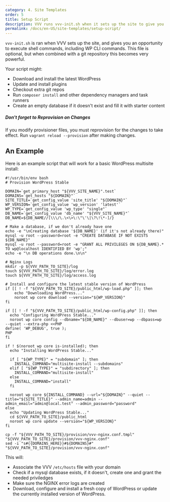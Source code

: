 ```yaml
---
category: 4. Site Templates
order: 5
title: Setup Script
description: VVV runs vvv-init.sh when it sets up the site to give you an opportunity to execute shell commands.
permalink: /docs/en-US/site-templates/setup-script/
---
```


`vvv-init.sh` is ran when VVV sets up the site, and gives you an opportunity to execute shell commands, including WP CLI commands. This file is optional, but when combined with a git repository this becomes very powerful.

Your script might:
 - Download and install the latest WordPress
 - Update and install plugins
 - Checkout extra git repos
 - Run `composer install` and other dependency managers and task runners
 - Create an empty database if it doesn't exist and fill it with starter content

<div class="note">
	<h5>Don't forget to Reprovision on Changes</h5>
	If you modify provisioner files, you must reprovision for the changes to take effect. Run <code>vagrant reload --provision</code> after making changes.
</div>

## An Example

Here is an example script that will work for a basic WordPress multisite install:

```shell
#!/usr/bin/env bash
# Provision WordPress Stable

DOMAIN=`get_primary_host "${VVV_SITE_NAME}".test`
DOMAINS=`get_hosts "${DOMAIN}"`
SITE_TITLE=`get_config_value 'site_title' "${DOMAIN}"`
WP_VERSION=`get_config_value 'wp_version' 'latest'`
WP_TYPE=`get_config_value 'wp_type' "single"`
DB_NAME=`get_config_value 'db_name' "${VVV_SITE_NAME}"`
DB_NAME=${DB_NAME//[\\\/\.\<\>\:\"\'\|\?\!\*-]/}

# Make a database, if we don't already have one
echo -e "\nCreating database '${DB_NAME}' (if it's not already there)"
mysql -u root --password=root -e "CREATE DATABASE IF NOT EXISTS ${DB_NAME}"
mysql -u root --password=root -e "GRANT ALL PRIVILEGES ON ${DB_NAME}.* TO wp@localhost IDENTIFIED BY 'wp';"
echo -e "\n DB operations done.\n\n"

# Nginx Logs
mkdir -p ${VVV_PATH_TO_SITE}/log
touch ${VVV_PATH_TO_SITE}/log/error.log
touch ${VVV_PATH_TO_SITE}/log/access.log

# Install and configure the latest stable version of WordPress
if [[ ! -f "${VVV_PATH_TO_SITE}/public_html/wp-load.php" ]]; then
    echo "Downloading WordPress..."
	noroot wp core download --version="${WP_VERSION}"
fi

if [[ ! -f "${VVV_PATH_TO_SITE}/public_html/wp-config.php" ]]; then
  echo "Configuring WordPress Stable..."
  noroot wp core config --dbname="${DB_NAME}" --dbuser=wp --dbpass=wp --quiet --extra-php <<PHP
define( 'WP_DEBUG', true );
PHP
fi

if ! $(noroot wp core is-installed); then
  echo "Installing WordPress Stable..."

  if [ "${WP_TYPE}" = "subdomain" ]; then
    INSTALL_COMMAND="multisite-install --subdomains"
  elif [ "${WP_TYPE}" = "subdirectory" ]; then
    INSTALL_COMMAND="multisite-install"
  else
    INSTALL_COMMAND="install"
  fi

  noroot wp core ${INSTALL_COMMAND} --url="${DOMAIN}" --quiet --title="${SITE_TITLE}" --admin_name=admin --admin_email="admin@local.test" --admin_password="password"
else
  echo "Updating WordPress Stable..."
  cd ${VVV_PATH_TO_SITE}/public_html
  noroot wp core update --version="${WP_VERSION}"
fi

cp -f "${VVV_PATH_TO_SITE}/provision/vvv-nginx.conf.tmpl" "${VVV_PATH_TO_SITE}/provision/vvv-nginx.conf"
sed -i "s#{{DOMAINS_HERE}}#${DOMAINS}#" "${VVV_PATH_TO_SITE}/provision/vvv-nginx.conf"

```

This will:

 - Associate the VVV `/etc/hosts` file with your domain
 - Check if a mysql database exists, if it doesn't, create one and grant the needed priviledges
 - Make sure the NGINX error logs are created
 - Download, configure and install a fresh copy of WordPress or update the currently installed version of WordPress.
